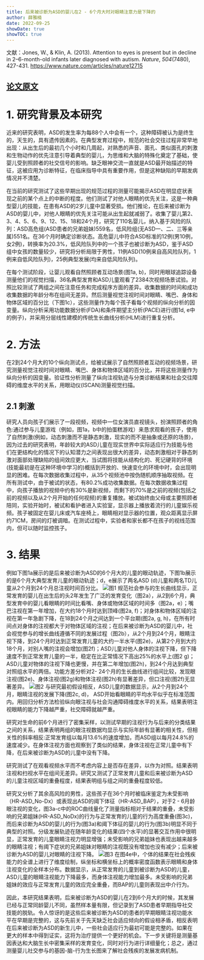 ```yaml
---
title: 后来被诊断为ASD的婴儿在2 - 6个月大时对眼睛注意力是下降的
author: 薛雅楠
date: 2022-09-25
showDate: true
showTOC: true
---
```

文献：Jones, W., & Klin, A. (2013). Attention to eyes is present but in decline in 2–6-month-old infants later diagnosed with autism. _Nature_, _504_(7480), 427-431.
https://www.nature.com/articles/nature12715
## [论文原文](../Source_Files/2022-09-25-XYN1.Pdf)
# 1. 研究背景及本研究
近来的研究表明，ASD的发生率为每88个人中会有一个，这种障碍被认为是终生的，天生的，具有遗传因素的。在典型发育过程中，规范的社会交往过程非常早地出现：从出生后的最初几个小时和几周起，对熟悉的声音、面孔、类似面孔的刺激和生物动作的优先注意引导着典型的婴儿，为思维和大脑的特殊化奠定了基础，使婴儿受到照顾者的社交信号的影响。缺乏眼神交流一直就是ASD最开始描述的特征，这被应用为诊断特征，在临床指导中具有重要作用，但是这种缺陷的早期发病情况并不清楚。

在当前的研究测试了这些早期出现的规范过程的测量可能揭示ASD在明显症状表现之前的某个点上的中断的程度。他们测试了对他人眼睛的优先关注，这是一种典型婴儿的技能，在患有ASD的2岁儿童中显著受损。他们推论，在后来被诊断为ASD的婴儿中，对他人眼睛的优先关注可能从出生起就减弱了。收集了婴儿第2、3、4、5、6、9、12、15、18和24个月，研究了110名婴儿，纳入基于风险的队列：ASD高危组(ASD患者的兄弟姐妹)559名，低风险组(无ASD一、二、三等亲属)551名。在36个月时确定诊断状态。高危婴儿中符合ASD标准的12例(男10例，女2例)，转换率为20.3%，低风险队列中的一个孩子也被诊断为ASD，鉴于ASD组中女孩的数量较少，研究将分析局限于男性，11例ASD(10例来自高风险队列，1例来自低风险队列)，25例典型发展(均来自低风险队列)。

在每个测试阶段，让婴儿观看自然照顾者互动场景(图1a, b)，同时用眼球追踪设备测量他们的视觉扫描，36名典型发育和ASD儿童观看了2384次视频场景试验。对照比较测试了两组之间在注意任务和完成程序方面的差异。收集数据的时间和成功收集数据的年龄分布在组间无差异。然后测量视觉注视时间对眼睛、嘴巴、身体和物体区域的百分比（下图1c），这些测量作为每个孩子看每个视频的纵向分析的因变量。纵向分析采用功能数据分析(FDA)和条件期望主分析(PACE)进行(图1d, e中的例子)，并采用分层线性建模的传统生长曲线分析(HLM)进行重复分析。
# 2. 方法
在2到24个月大的10个纵向测试点，给被试展示了自然照顾者互动的视频场景，研究测量视觉注视时间对眼睛、嘴巴、身体和物体区域的百分比，并将这些测量作为纵向分析的因变量。验证性分析测量了纵向注视轨迹与分类诊断结果和社会交往障碍的维度水平的关系，用眼动仪(ISCAN)测量视觉扫描。
## 2.1 刺激
研究人员向孩子们展示了一段视频，视频中一位女演员直视镜头，扮演照顾者的角色:通过参与儿童游戏（例如，图1a，b中的拍蛋糕游戏）来恳求观看的孩子，使用了自然刺激(例如，动态刺激而不是静态刺激，现实的而不是抽象或还原的场景)，因为过去的研究表明，年龄较大的ASD儿童在现实世界中实际适应行为技能与他们在更结构化的情况下的认知潜力之间表现出很大的差异，动态刺激相对于静态刺激对面部处理缺陷的组间效应更大，当试图将技能从结构化的、死记硬背的环境(技能最初是在这种环境中学习的)概括到开放的、快速变化的环境中时，会出现明显的困难。在每次数据收集过程中，从35个视频池中按伪随机顺序抽取视频。在所有测试中，由于被试的状态，有80.2%成功收集数据。在每次数据收集过程中，向孩子播放的视频中约有30%是新视频，而剩下的70%是之前的视频(包括之前的视频以及从2个月开始的任何视频)的重复播放。被试始终由父母或主要照顾者陪同，实验开始时，被试和看护者进入实验室，显示器上播放着流行的儿童娱乐视频。孩子被固定在婴儿床或汽车座椅上，眼睛相对显示器的位置，观众距离显示屏约71CM，房间的灯被调暗。在测试过程中，实验者和家长都不在孩子的视线范围内，但可以随时监控孩子。
# 3. 结果
例如下图1a展示的是后来被诊断为ASD的6个月大的儿童的眼动轨迹，下图1b展示的是6个月大典型发育儿童的眼动轨迹；d，e展示了两名ASD (d)儿童和两名TD儿童从2个月到24个月总注视时间百分比。
![图1](../Supporting_Information/2022-09-25-XYN1-Fig-1.png)
规范社会参与的生长曲线显示，正常发育的婴儿在出生后的头2年发生了广泛的发育变化（图2a），从2到6个月，典型发育中的婴儿看眼睛的时间比看嘴、身体或物体区域的时间多（图2a，e）；嘴巴注视在第一年增加，在大约18个月时达到顶峰(图2a, f)；对身体和物体区域的注视在第一年急剧下降，在18到24个月之间达到一个平台期(图2a, g, h)，在所有时间点对身体的注视都大于对物体区域的注视；在后来被诊断为ASD的婴儿中，社会视觉参与的增长曲线遵循不同的发展过程（图2b），从2个月到24个月，眼睛注视下降，到24个月时达到正常发育儿童的大约一半水平(图2e)，从第2个月到大约18个月，对别人嘴的注视会增加(图2f)；ASD儿童对他人身体的注视下降，但下降速度不到正常发育儿童的一半，稳定在比正常情况下高出25%的水平上(图2 g)；ASD儿童对物体的注视下降也更慢，并在第二年增加(图2h)，到24个月达到典型对照组水平的两倍。功能方差分析对2- 24个月的生长曲线进行组间比较，发现眼注视(图2e)、身体注视(图2g)和物体注视(图2h)有显著差异，但口注视(图2f)无显著差异。
![图2](../Supporting_Information/2022-09-25-XYN1-Fig-2.png)
与研究最初假设相反，ASD儿童的数据显示，从2个月到24个月，眼睛注视的发展下降(图2c, d)， ASD开始看眼睛的平均水平似乎在标准范围内。用回归分析方法检验纵向眼注视与社会沟通障碍维度水平的关系，结果表明注视眼睛的能力下降越严重，社交障碍就越严重。

研究对生命的前6个月进行了密集采样，以测试早期的注视行为与后来的分类结果之间的关系，结果表明两组的眼注视数据均显示与实际年龄有显著的相关性，但相关性的斜率相反:正常发育组以每月13.6%的速度增加，而ASD组以每月24.8%的速度减少。在身体注视方面也观察到了类似的结果，身体注视在正常儿童中有下降，在后来被诊断为ASD的儿童中没有下降。

研究测试了在观看视频水平而不考虑内容上是否存在差异，以作为对照。结果表明注视和扫视水平在组间无差异。研究又测试了正常发育儿童和后来被诊断为ASD的儿童注视区域的重叠程度，结果表明组与组之间的重叠程度较低。

研究又分析了其余高风险的男性，这些孩子在36个月时被临床鉴定为未受影响（HR-ASD_No-Dx）或表现出ASD的阈下体征（HR-ASD_BAP），对于2 - 6月龄眼注视的变化，图3a-c中的ROC曲线量化了测量指标相对于结果的重叠，未受影响的兄弟姐妹(HR-ASD_NoDx)的行为与正常发育的儿童的行为高度重叠(图3c)，而后来诊断为ASD的婴儿的行为(图3a)和阈下体征的婴儿的行为(图3b)明显不同于典型的对照。分级发展轨迹在随年龄变化的结果(四个水平)的显著交互作用中很明显，正常发育的儿童眼睛注视力明显增强；未受影响的兄弟姐妹也表现出越来越多的眼睛注视；有阈下症状的兄弟姐妹对眼睛的注视既没有增加也没有减少；后来被诊断为ASD的婴儿对眼睛的注视下降。
![图3](../Supporting_Information/2022-09-25-XYN1-Fig-3.png)
在图4e中，个体的结果在社会残疾能力的全谱上进行了维度绘制，纵坐标和横坐标上的概率密度函数表示眼睛和身体注视变化的全样本分布。数据显示，从正常发育的儿童到被诊断为ASD的儿童，ASD儿童的眼睛注视能力下降最多，而身体注视能力增加最多。未受影响的兄弟姐妹的效应与正常发育儿童的效应完全重叠，而BAP的儿童则表现出中介行为。

因此，本研究结果表明，后来被诊断为ASD的婴儿在2到6个月大的时候，其发展已经与正常同龄婴儿不同，虽然样本量有限，但记录到了ASD患者早期指导社交技能的脱轨。令人惊讶的是这些后来被诊断为ASD的患者的早期眼睛注视功能水平在早期是完整的，这与先前关于先天缺乏社会适应倾向的假设相矛盾，相反表明在后来被诊断为ASD的新生儿中，一些社会适应行为最初可能是完整的。如果在更大的样本中得到证实，这将为治疗提供一个更好的机会。下一步关键将是测量基因表达和大脑生长中密集采样的发育变化，同时对行为进行详细量化；总之，通过测量婴儿社交参与的基因-脑-行为生长图来了解社会残疾的发展发病机制。
